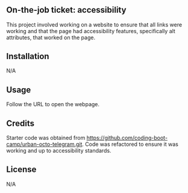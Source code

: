 # <Garrett Tagliabue Challenge-1>

## On-the-job ticket: accessibility

This project involved working on a website to ensure that all links were working and that the page had accessibility features, specifically alt attributes, that worked on the page.

## Installation

N/A

## Usage

Follow the URL to open the webpage.

## Credits

Starter code was obtained from https://github.com/coding-boot-camp/urban-octo-telegram.git. Code was refactored to ensure it was working and up to accessibility standards.

## License

N/A